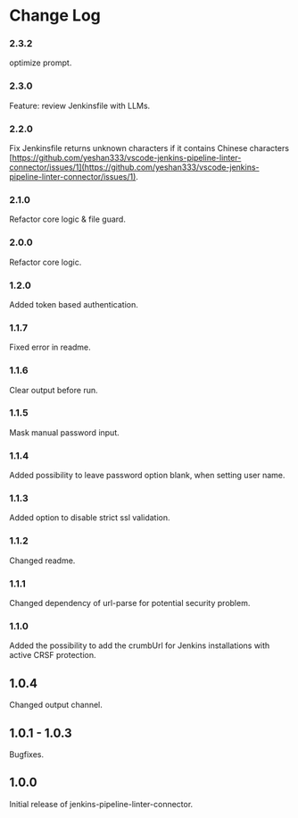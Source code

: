 # Change Log

### 2.3.2

optimize prompt.

### 2.3.0

Feature: review Jenkinsfile with LLMs.

### 2.2.0

Fix Jenkinsfile returns unknown characters if it contains Chinese characters [https://github.com/yeshan333/vscode-jenkins-pipeline-linter-connector/issues/1](https://github.com/yeshan333/vscode-jenkins-pipeline-linter-connector/issues/1).

### 2.1.0

Refactor core logic & file guard.

### 2.0.0

Refactor core logic.

### 1.2.0
Added token based authentication.

### 1.1.7
Fixed error in readme.

### 1.1.6

Clear output before run.

### 1.1.5

Mask manual password input.

### 1.1.4

Added possibility to leave password option blank, when setting user name.

### 1.1.3

Added option to disable strict ssl validation.

### 1.1.2

Changed readme.

### 1.1.1

Changed dependency of url-parse for potential security problem.

### 1.1.0

Added the possibility to add the crumbUrl for Jenkins installations with active CRSF protection.

## 1.0.4

Changed output channel.

## 1.0.1 - 1.0.3

Bugfixes.

## 1.0.0

Initial release of jenkins-pipeline-linter-connector.